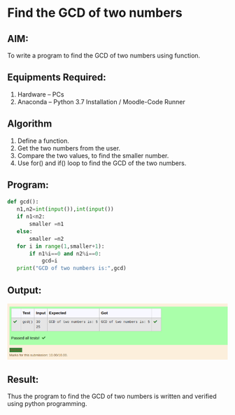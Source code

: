 # Find the GCD of two numbers

## AIM:
To write a program to find the GCD of two numbers using function.

## Equipments Required:
1. Hardware – PCs
2. Anaconda – Python 3.7 Installation / Moodle-Code Runner

## Algorithm
1. Define a function.
2. Get the two numbers from the user.
3. Compare the two values, to find the smaller number.
4. Use for() and if() loop to find the GCD of the two numbers.

## Program:

```python
def gcd():
   n1,n2=int(input()),int(input())
   if n1<n2:
       smaller =n1
   else:
       smaller =n2
   for i in range(1,smaller+1):
       if n1%i==0 and n2%i==0:
           gcd=i
   print("GCD of two numbers is:",gcd)
```

## Output:
![output](gcddd.png)


## Result:
Thus the program to find the GCD of two numbers is written and verified using python programming.
